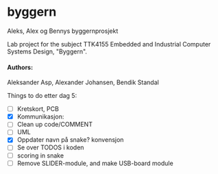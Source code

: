 ﻿# byggern
Aleks, Alex og Bennys byggernprosjekt

Lab project for the subject TTK4155 Embedded and Industrial Computer Systems Design, "Byggern".
#### Authors:
Aleksander Asp, Alexander Johansen, Bendik Standal


Things to do etter dag 5:
   

- [ ] Kretskort, PCB
- [x] Kommunikasjon: 
- [ ] Clean up code/COMMENT
- [ ] UML
- [x] Oppdater navn på snake? konvensjon
- [ ] Se over TODOS i koden
- [ ] scoring in snake
- [ ] Remove SLIDER-module, and make USB-board module
